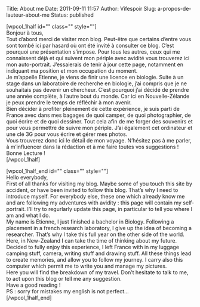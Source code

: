 Title: About me
Date: 2011-09-11 11:57
Author: Vifespoir
Slug: a-propos-de-lauteur-about-me
Status: published

\[wpcol\_1half id="" class="" style=""\]  
Bonjour à tous,  
Tout d’abord merci de visiter mon blog. Peut-être que certains d’entre
vous sont tombé ici par hasard où ont été invité à consulter ce blog.
C’est pourquoi une présentation s’impose. Pour tous les autres, ceux qui
me connaissent déjà et qui suivent mon périple avec avidité vous
trouverez ici mon auto-portrait. J’essaierais de tenir à jour cette
page, notamment en indiquant ma position et mon occupation du moment.  
Je m’appelle Etienne, je viens de finir une licence en biologie. Suite à
un stage dans un laboratoire de recherche en biologie, j’ai compris que
je ne souhaitais pas devenir un chercheur. C’est pourquoi j’ai décidé de
prendre une année complète, à l’autre bout du monde. Car ici en
Nouvelle-Zélande je peux prendre le temps de réfléchir à mon avenir.  
Bien décider à profiter pleinement de cette expérience, je suis parti de
France avec dans mes bagages de quoi camper, de quoi photographier, de
quoi écrire et de quoi dessiner. Tout cela afin de me forger des
souvenirs et pour vous permettre de suivre mon périple. J’ai également
cet ordinateur et une clé 3G pour vous écrire et gérer mes photos.  
Vous trouverez donc ici le détail de mon voyage. N’hésitez pas à me
parler, à m’influencer dans la rédaction et à me faire toutes vos
suggestions !  
Bonne Lecture !  
\[/wpcol\_1half\]

\[wpcol\_1half\_end id="" class="" style=""\]  
Hello everybody,  
First of all thanks for visiting my blog. Maybe some of you touch this
site by accident, or have been invited to follow this blog. That’s why I
need to introduce myself. For everybody else, these one which already
know me and are following my adventures with avidity : this page will
contain my self-portrait. I’ll try to regurlarly update this page, in
particular to tell you where I am and what I do.  
My name is Etienne, I just finished a bachelor in Biology. Following a
placement in a french research laboratory, I give up the idea of
becoming a researcher. That’s why I take this full year on the other
side of the world. Here, in New-Zealand I can take the time of thinking
about my future.  
Decided to fully enjoy this experience, I left France with in my luggage
camping stuff, camera, writing stuff and drawing stuff. All these things
lead to create memories, and allow you to follow my journey. I carry
also this computer which permit me to write you and manage my pictures.  
Here you will find the breakdown of my travel. Don’t hesitate to talk to
me, to act upon this blog or tell me any suggestion.  
Have a good reading !  
PS : sorry for mistakes my english is not perfect…  
\[/wpcol\_1half\_end\]
